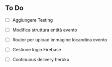 ## To Do
- [ ] Aggiungere Testing
- [ ] Modifica struttura entità evento
- [ ] Router per upload immagine locandina evento
- [ ] Gestione login Firebase
- [ ] Continuous delivery heroku

